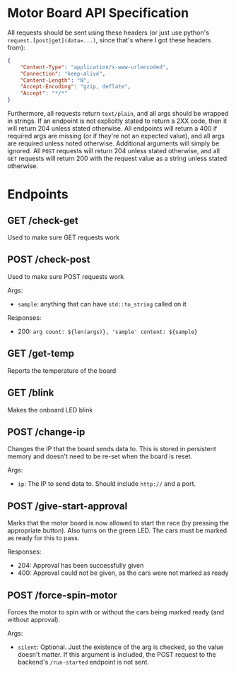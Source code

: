 # Motor Board API Specification
All requests should be sent using these headers (or just use python's `request.[post|get](data=...)`, since that's where I got these headers from):
```json
{
    "Content-Type": "application/x-www-urlencoded",
    "Connection": "keep-alive",
    "Content-Length": "N",
    "Accept-Encoding": "gzip, deflate", 
    "Accept": "*/*"
}
```
Furthermore, all requests return `text/plain`, and all args should be wrapped in strings. If an endpoint is not explicitly stated to return a 2XX code, then it will return 204 unless stated otherwise. All endpoints will return a 400 if required args are missing (or if they're not an expected value), and all args are required unless noted otherwise. Additional arguments will simply be ignored.
All `POST` requests will return 204 unless stated otherwise, and all `GET` requests will return 200 with the request value as a string unless stated otherwise.

# Endpoints

## GET /check-get
Used to make sure GET requests work

## POST /check-post
Used to make sure POST requests work

Args:
* `sample`: anything that can have `std::to_string` called on it

Responses: 
* 200: `arg count: ${len(args)}, 'sample' content: ${sample}`

## GET /get-temp
Reports the temperature of the board

## GET /blink
Makes the onboard LED blink

## POST /change-ip
Changes the IP that the board sends data to. This is stored in persistent memory and doesn't need to be re-set when the board is reset.

Args:
* `ip`: The IP to send data to. Should include `http://` and a port.

<div style="page-break-after: always;"></div>

## POST /give-start-approval
Marks that the motor board is now allowed to start the race (by pressing the appropriate button). Also turns on the green LED. The cars must be marked as ready for this to pass.

Responses:
* 204: Approval has been successfully given
* 400: Approval could not be given, as the cars were not marked as ready

## POST /force-spin-motor
Forces the motor to spin with or without the cars being marked ready (and without approval).

Args:
* `silent`: Optional. Just the existence of the arg is checked, so the value doesn't matter. If this argument is included, the POST request to the backend's `/run-started` endpoint is not sent.